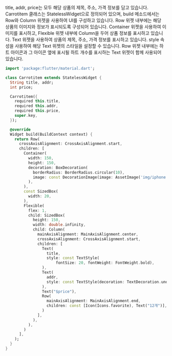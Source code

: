 title, addr, price는 모두 해당 상품의 제목, 주소, 가격 정보를 담고 있습니다.
Carrotitem 클래스는 StatelessWidget으로 정의되어 있으며, build 메소드에서는 Row와 Column 위젯을 사용하여 UI를 구성하고 있습니다.
Row 위젯 내부에는 해당 상품의 이미지와 정보가 표시되도록 구성되어 있습니다. Container 위젯을 사용하여 이미지를 표시하고, Flexible 위젯 내부에 Column을 두어 상품 정보를 표시하고 있습니다.
Text 위젯을 사용하여 상품의 제목, 주소, 가격 정보를 표시하고 있습니다. style 속성을 사용하여 해당 Text 위젯의 스타일을 설정할 수 있습니다.
Row 위젯 내부에는 하트 아이콘과 그 아이콘 옆에 표시될 하트 개수를 표시하는 Text 위젯이 함께 사용되어 있습니다.

```dart
import 'package:flutter/material.dart';

class Carrotitem extends StatelessWidget {
  String title, addr;
  int price;

  Carrotitem({
    required this.title,
    required this.addr,
    required this.price,
    super.key,
  });

  @override
  Widget build(BuildContext context) {
    return Row(
      crossAxisAlignment: CrossAxisAlignment.start,
      children: [
        Container(
          width: 150,
          height: 150,
          decoration: BoxDecoration(
            borderRadius: BorderRadius.circular(10),
            image: const DecorationImage(image: AssetImage('img/iphone.jpg')),
          ),
        ),
        const SizedBox(
          width: 20,
        ),
        Flexible(
          flex: 1,
          child: SizedBox(
            height: 150,
            width: double.infinity,
            child: Column(
              mainAxisAlignment: MainAxisAlignment.center,
              crossAxisAlignment: CrossAxisAlignment.start,
              children: [
                Text(
                  title,
                  style: const TextStyle(
                      fontSize: 20, fontWeight: FontWeight.bold),
                ),
                Text(
                  addr,
                  style: const TextStyle(decoration: TextDecoration.underline),
                ),
                Text("$price"),
                Row(
                  mainAxisAlignment: MainAxisAlignment.end,
                  children: const [Icon(Icons.favorite), Text("12개")],
                )
              ],
            ),
          ),
        )
      ],
    );
  }
}

```
